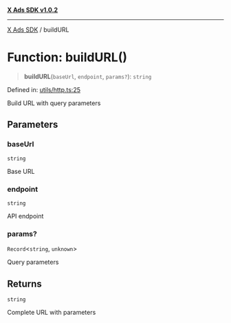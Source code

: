 [**X Ads SDK v1.0.2**](../README.md)

***

[X Ads SDK](../globals.md) / buildURL

# Function: buildURL()

> **buildURL**(`baseUrl`, `endpoint`, `params?`): `string`

Defined in: [utils/http.ts:25](https://github.com/kage1020/x-ads-sdk/blob/main/src/utils/http.ts#L25)

Build URL with query parameters

## Parameters

### baseUrl

`string`

Base URL

### endpoint

`string`

API endpoint

### params?

`Record`\<`string`, `unknown`\>

Query parameters

## Returns

`string`

Complete URL with parameters
